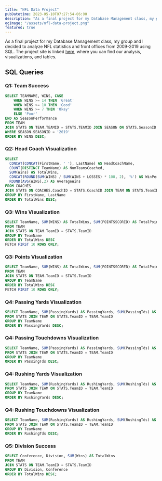 ```yaml
---
title: "NFL Data Project"
pubDatetime: 2023-05-10T07:27:54-06:00
description: "As a final project for my Database Management class, my group and I decided to analyze NFL statistics and front offices from 2009-2019 using SQL."
ogImage: "/assets/nfl-data-project.png"
featured: true
---
```


As a final project for my Database Management class, my group and I decided to analyze NFL statistics and front offices from 2009-2019 using SQL. The project site is linked [here](https://apex.oracle.com/pls/apex/r/nfl_data_project/nfl-data-analysis/home?session=100636108704812), where you can find our analysis, visualizations, and tables.

## SQL Queries

### Q1: Team Success

```sql
SELECT TEAMNAME, WINS, CASE
    WHEN WINS >= 14 THEN 'Great'
    WHEN WINS >= 10 THEN 'Good'
    WHEN WINS >= 7 THEN 'Okay'
    ELSE 'Poor'
END AS SeasonPerformance
FROM TEAM
JOIN STATS ON TEAM.TEAMID = STATS.TEAMID JOIN SEASON ON STATS.SeasonID = SEASON.SeasonID
WHERE SEASON.SEASONID = '2019'
ORDER BY WINS DESC;
```

### Q2: Head Coach Visualization

```sql
SELECT
  CONCAT(CONCAT(FirstName, ' '), LastName) AS HeadCoachName,
  COUNT(DISTINCT TeamName) AS NumTeamsCoached,
  SUM(Wins) AS TotalWins,
  CONCAT(ROUND(SUM(WINS) / SUM(WINS + LOSSES) * 100, 2), '%') AS WinPercentage,
  ROUND(AVG(WINS),2) AS AverageWins
FROM COACHES
JOIN STATS ON COACHES.CoachID = STATS.CoachID JOIN TEAM ON STATS.TeamID = TEAM.TeamID
GROUP BY FirstName, LastName
ORDER BY TotalWins DESC;
```

### Q3: Wins Visualization

```sql
SELECT TeamName, SUM(WINS) AS TotalWins, SUM(POINTSSCORED) AS TotalPointsScored
FROM TEAM
JOIN STATS ON TEAM.TeamID = STATS.TeamID
GROUP BY TeamName
ORDER BY TotalWins DESC
FETCH FIRST 10 ROWS ONLY;
```

### Q3: Points Visualization

```sql
SELECT TeamName, SUM(WINS) AS TotalWins, SUM(POINTSSCORED) AS TotalPointsScored
FROM TEAM
JOIN STATS ON TEAM.TeamID = STATS.TeamID
GROUP BY TeamName
ORDER BY TotalWins DESC
FETCH FIRST 10 ROWS ONLY;
```

### Q4: Passing Yards Visualization

```sql
SELECT TeamName, SUM(PassingYards) AS PassingYards, SUM(PassingTds) AS PassingTDs
FROM STATS JOIN TEAM ON STATS.TeamID = TEAM.TeamID
GROUP BY TeamName
ORDER BY PassingYards DESC;
```

### Q4: Passing Touchdowns Visualization

```sql
SELECT TeamName, SUM(PassingYards) AS PassingYards, SUM(PassingTds) AS PassingTDs
FROM STATS JOIN TEAM ON STATS.TeamID = TEAM.TeamID
GROUP BY TeamName
ORDER BY PassingTds DESC;
```

### Q4: Rushing Yards Visualization

```sql
SELECT TeamName, SUM(RushingYards) AS RushingYards, SUM(RushingTds) AS RushingTDs
FROM STATS JOIN TEAM ON STATS.TeamID = TEAM.TeamID
GROUP BY TeamName
ORDER BY RushingYards DESC;
```

### Q4: Rushing Touchdowns Visualization

```sql
SELECT TeamName, SUM(RushingYards) AS RushingYards, SUM(RushingTds) AS RushingTDs
FROM STATS JOIN TEAM ON STATS.TeamID = TEAM.TeamID
GROUP BY TeamName
ORDER BY RushingTds DESC;
```

### Q5: Division Success

```sql
SELECT Conference, Division, SUM(Wins) AS TotalWins
FROM TEAM
JOIN STATS ON TEAM.TeamID = STATS.TeamID
GROUP BY Division, Conference
ORDER BY TotalWins DESC;
```
